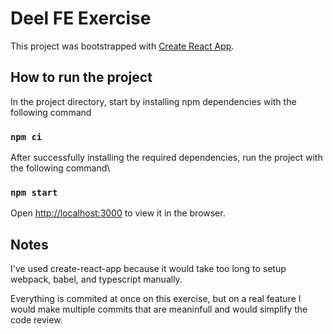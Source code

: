 # Deel FE Exercise

This project was bootstrapped with [Create React App](https://github.com/facebook/create-react-app).

## How to run the project

In the project directory, start by installing npm dependencies with the following command

### `npm ci`


After successfully installing the required dependencies, run the project with the following command\

### `npm start`

Open [http://localhost:3000](http://localhost:3000) to view it in the browser.

## Notes
I've used create-react-app because it would take too long to setup webpack, babel, and typescript manually.

Everything is commited at once on this exercise, but on a real feature I would make multiple commits that are meaninfull and would simplify the code review.